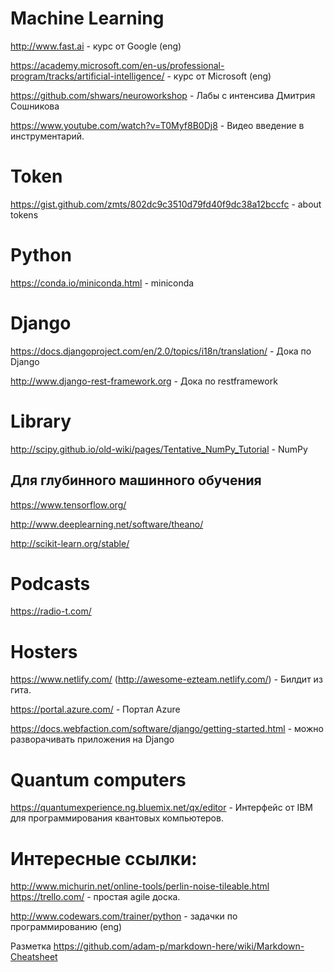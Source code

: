 # Machine Learning
http://www.fast.ai  -  курс от Google (eng)

https://academy.microsoft.com/en-us/professional-program/tracks/artificial-intelligence/ - курс от Microsoft (eng)

https://github.com/shwars/neuroworkshop   -   Лабы с интенсива Дмитрия Сошникова

https://www.youtube.com/watch?v=T0Myf8B0Dj8 - Видео введение в инструментарий.

# Token
https://gist.github.com/zmts/802dc9c3510d79fd40f9dc38a12bccfc - about tokens

# Python
https://conda.io/miniconda.html  -   miniconda

# Django
https://docs.djangoproject.com/en/2.0/topics/i18n/translation/   -  Дока по Django 

http://www.django-rest-framework.org  -  Дока по restframework

# Library
http://scipy.github.io/old-wiki/pages/Tentative_NumPy_Tutorial -  NumPy

## Для глубинного машинного обучения
https://www.tensorflow.org/

http://www.deeplearning.net/software/theano/

http://scikit-learn.org/stable/

# Podcasts
https://radio-t.com/

# Hosters

https://www.netlify.com/ (http://awesome-ezteam.netlify.com/)  -  Билдит из гита.

https://portal.azure.com/  - Портал Azure

https://docs.webfaction.com/software/django/getting-started.html   -  можно разворачивать приложения на Django

# Quantum computers
https://quantumexperience.ng.bluemix.net/qx/editor - Интерфейс от IBM для программирования квантовых компьютеров.

# Интересные ссылки:
http://www.michurin.net/online-tools/perlin-noise-tileable.html
https://trello.com/ - простая agile доска.

http://www.codewars.com/trainer/python  -  задачки по программированию (eng)


Разметка https://github.com/adam-p/markdown-here/wiki/Markdown-Cheatsheet
